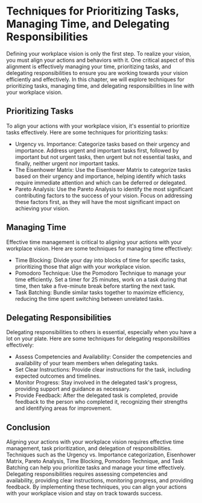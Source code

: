 Techniques for Prioritizing Tasks, Managing Time, and Delegating Responsibilities
====================================================================================================================================

Defining your workplace vision is only the first step. To realize your vision, you must align your actions and behaviors with it. One critical aspect of this alignment is effectively managing your time, prioritizing tasks, and delegating responsibilities to ensure you are working towards your vision efficiently and effectively. In this chapter, we will explore techniques for prioritizing tasks, managing time, and delegating responsibilities in line with your workplace vision.

Prioritizing Tasks
------------------

To align your actions with your workplace vision, it's essential to prioritize tasks effectively. Here are some techniques for prioritizing tasks:

* Urgency vs. Importance: Categorize tasks based on their urgency and importance. Address urgent and important tasks first, followed by important but not urgent tasks, then urgent but not essential tasks, and finally, neither urgent nor important tasks.
* The Eisenhower Matrix: Use the Eisenhower Matrix to categorize tasks based on their urgency and importance, helping identify which tasks require immediate attention and which can be deferred or delegated.
* Pareto Analysis: Use the Pareto Analysis to identify the most significant contributing factors to the success of your vision. Focus on addressing these factors first, as they will have the most significant impact on achieving your vision.

Managing Time
-------------

Effective time management is critical to aligning your actions with your workplace vision. Here are some techniques for managing time effectively:

* Time Blocking: Divide your day into blocks of time for specific tasks, prioritizing those that align with your workplace vision.
* Pomodoro Technique: Use the Pomodoro Technique to manage your time efficiently. Set a timer for 25 minutes, work on a task during that time, then take a five-minute break before starting the next task.
* Task Batching: Bundle similar tasks together to maximize efficiency, reducing the time spent switching between unrelated tasks.

Delegating Responsibilities
---------------------------

Delegating responsibilities to others is essential, especially when you have a lot on your plate. Here are some techniques for delegating responsibilities effectively:

* Assess Competencies and Availability: Consider the competencies and availability of your team members when delegating tasks.
* Set Clear Instructions: Provide clear instructions for the task, including expected outcomes and timelines.
* Monitor Progress: Stay involved in the delegated task's progress, providing support and guidance as necessary.
* Provide Feedback: After the delegated task is completed, provide feedback to the person who completed it, recognizing their strengths and identifying areas for improvement.

Conclusion
----------

Aligning your actions with your workplace vision requires effective time management, task prioritization, and delegation of responsibilities. Techniques such as the Urgency vs. Importance categorization, Eisenhower Matrix, Pareto Analysis, Time Blocking, Pomodoro Technique, and Task Batching can help you prioritize tasks and manage your time effectively. Delegating responsibilities requires assessing competencies and availability, providing clear instructions, monitoring progress, and providing feedback. By implementing these techniques, you can align your actions with your workplace vision and stay on track towards success.
